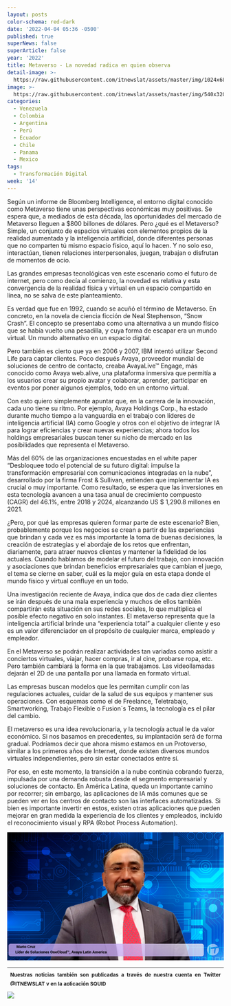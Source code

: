 ```yaml
---
layout: posts
color-schema: red-dark
date: '2022-04-04 05:36 -0500'
published: true
superNews: false
superArticle: false
year: '2022'
title: Metaverso - La novedad radica en quien observa
detail-image: >-
  https://raw.githubusercontent.com/itnewslat/assets/master/img/1024x680/Mario-Cruz-g.jpg
image: >-
  https://raw.githubusercontent.com/itnewslat/assets/master/img/540x320/Mario-Cruz-p.jpg
categories:
  - Venezuela
  - Colombia
  - Argentina
  - Perú
  - Ecuador
  - Chile
  - Panama
  - Mexico
tags:
  - Transformación Digital
week: '14'
---
```

Según un informe de Bloomberg Intelligence, el entorno digital conocido como Metaverso tiene unas perspectivas económicas muy positivas. Se espera que, a mediados de esta década, las oportunidades del mercado de Metaverso lleguen a $800 billones de dólares. Pero ¿qué es el Metaverso? Simple, un conjunto de espacios virtuales con elementos propios de la realidad aumentada y la inteligencia artificial, donde diferentes personas que no comparten tú mismo espacio físico, aquí lo hacen. Y no solo eso, interactúan, tienen relaciones interpersonales, juegan, trabajan o disfrutan de momentos de ocio.
 
Las grandes empresas tecnológicas ven este escenario como el futuro de internet, pero como decía al comienzo, la novedad es relativa y esta convergencia de la realidad física y virtual en un espacio compartido en línea, no se salva de este planteamiento.
 
Es verdad que fue en 1992, cuando se acuñó el término de Metaverso. En concreto, en la novela de ciencia ficción de Neal Stephenson, “Snow Crash”. El concepto se presentaba como una alternativa a un mundo físico que se había vuelto una pesadilla, y cuya forma de escapar era un mundo virtual. Un mundo alternativo en un espacio digital.
 
Pero también es cierto que ya en 2006 y 2007, IBM intentó utilizar Second Life para captar clientes.  Poco después Avaya, proveedor mundial de soluciones de centro de contacto, creaba AvayaLive™ Engage, más conocido como Avaya web.alive, una plataforma inmersiva que permitía a los usuarios crear su propio avatar  y colaborar, aprender, participar en eventos por poner algunos ejemplos, todo  en un entorno virtual. 
 
Con esto quiero simplemente apuntar que, en la carrera de la innovación, cada uno tiene su ritmo. Por ejemplo, Avaya Holdings Corp., ha estado durante mucho tiempo a la vanguardia en el trabajo con líderes de inteligencia artificial (IA) como Google y otros con el objetivo de integrar IA para lograr eficiencias y crear nuevas experiencias; ahora todos los holdings empresariales buscan tener su nicho de mercado en las posibilidades que representa el Metaverso.
 
Más del 60% de las organizaciones encuestadas en el white paper “Desbloquee todo el potencial de su futuro digital: impulse la transformación empresarial con comunicaciones integradas en la nube”, desarrollado por la firma Frost & Sullivan, entienden que implementar IA es crucial o muy importante. Como resultado, se espera que las inversiones en esta tecnología avancen a una tasa anual de crecimiento compuesto (CAGR) del 46.1%, entre 2018 y 2024, alcanzando US $ 1,290.8 millones en 2021.
 
¿Pero, por qué las empresas quieren formar parte de este escenario? Bien, probablemente porque los negocios se crean a partir de las experiencias que brindan y cada vez es más importante la toma de buenas decisiones, la creación de estrategias y el abordaje de los retos que enfrentan, diariamente, para atraer nuevos clientes y mantener la fidelidad de los actuales. Cuando hablamos de modelar el futuro del trabajo, con innovación y asociaciones que brindan beneficios empresariales que cambian el juego, el tema se cierne en saber, cuál es la mejor guía en esta etapa donde el mundo físico y virtual confluye en un todo.
 
Una investigación reciente de Avaya, indica que dos de cada diez clientes se irán después de una mala experiencia y muchos de ellos también compartirán esta situación en sus redes sociales, lo que multiplica el posible efecto negativo en solo instantes. El metaverso representa que la inteligencia artificial brinde una “experiencia total” a cualquier cliente y eso es un valor diferenciador en el propósito de cualquier marca, empleado y empleador.

En el Metaverso se podrán realizar actividades tan variadas como asistir a conciertos virtuales, viajar, hacer compras, ir al cine, probarse ropa, etc. Pero también cambiará la forma en la que trabajamos. Las videollamadas dejarán el 2D de una pantalla por una llamada en formato virtual.

Las empresas buscan modelos que les permitan cumplir con las regulaciones actuales, cuidar de la salud de sus equipos y mantener sus operaciones. Con esquemas como el de Freelance, Teletrabajo, Smartworking, Trabajo Flexible o Fusion´s Teams, la tecnología es el pilar del cambio.

El metaverso es una idea revolucionaria, y la tecnología actual le da valor económico. Si nos basamos en precedentes, su implantación será de forma gradual. Podríamos decir que ahora mismo estamos en un Protoverso, similar a los primeros años de Internet, donde existen diversos mundos virtuales independientes, pero sin estar conectados entre sí.

Por eso, en este momento, la transición a la nube continúa cobrando fuerza, impulsada por una demanda robusta desde el segmento empresarial y soluciones de contacto. En América Latina, queda un importante camino por recorrer; sin embargo, las aplicaciones de IA más comunes que se pueden ver en los centros de contacto son las interfaces automatizadas. Si bien es importante invertir en estos, existen otras aplicaciones que pueden mejorar en gran medida la experiencia de los clientes y empleados, incluido el reconocimiento visual y RPA (Robot Process Automation).

![](https://raw.githubusercontent.com/itnewslat/assets/master/img/540x320/Mario-Cruz-p.jpg)

<table style="height: 42px;" width="569">
<tbody>
<tr>
<td style="text-align: justify;"><sub><strong>Nuestras noticias también son publicadas a través de nuestra cuenta en Twitter <a href="https://twitter.com/itnewslat?lang=es">@ITNEWSLAT</a> y en la aplicación <a href="https://squidapp.co/en/">SQUID</a></strong></sub></td>
</tr>
</tbody>
</table>

<img src="https://tracker.metricool.com/c3po.jpg?hash=56f88a41e39ab42c063cc51676587a04"/>